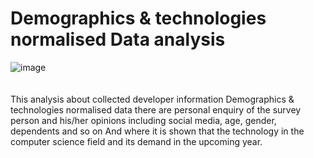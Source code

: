 # Demographics & technologies normalised Data analysis
![image](https://user-images.githubusercontent.com/61687175/174654743-5fe07a34-da98-4f44-95cc-8232ebcaef11.png)
</br>
</br></br>
This analysis about collected developer information Demographics & technologies normalised data there are personal enquiry of the survey person and his/her opinions including social media, age, gender, dependents and so on And where it is shown that the technology in the computer science field and its demand in the upcoming year.

